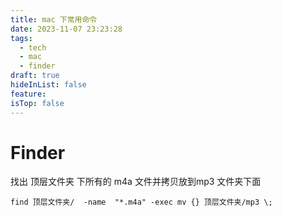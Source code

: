 ```yaml
---
title: mac 下常用命令
date: 2023-11-07 23:23:28
tags:
  - tech
  - mac
  - finder
draft: true
hideInList: false
feature: 
isTop: false
---
```


 # Finder

找出 顶层文件夹 下所有的 m4a 文件并拷贝放到mp3 文件夹下面
```
find 顶层文件夹/  -name  "*.m4a" -exec mv {} 顶层文件夹/mp3 \;
```

<!--more-->